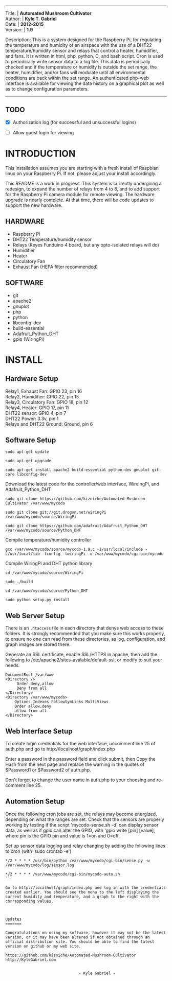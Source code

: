 ---------------------------------------------------------------------------
Title:   | **Automated Mushroom Cultivator**  
Author:  | **Kyle T. Gabriel**  
Date:    | **2012-2015**  
Version: | **1.9**

Description: This is a system designed for the Raspberry Pi, for regulating
the temperature and humidity of an airspace with the use of a DHT22
temperature/humidity sensor and relays that control a heater, humidifier,
and fans. It is written in html, php, python, C, and bash script. Cron is
used to periodically write sensor data to a log file. This data is
periodically checked and if the temperature or humidity is outside the set
range, the heater, humidifier, and/or fans will modulate until all
environmental conditions are back within the set range. An authenticated
php-web interface is available for viewing the data history on a graphical
plot as well as to change configuration parameters.

---------------------------------------------------------------------------

TODO
----

- [x] Authorization log (for successful and unsuccessful logins)  
- [ ] Allow guest login for viewing


INTRODUCTION
============

   This installation assumes you are starting with a fresh install of
Raspbian linux on your Raspberry Pi. If not, please adjust your install
accordingly.

   This README is a work in progress. This system is currently undergoing a
redesign, to expand the number of relays from 4 to 8, and to add support for
the Raspberry Pi camera module for remote viewing. The hardware upgrade is
nearly complete. At that time, there will be code updates to support the new
hardware.


HARDWARE
--------

* Raspberry Pi
* DHT22 Temperature/humidity sensor
* Relays (Keyes Funduino 4 board, but any opto-isolated relays will do)
* Humidifier
* Heater
* Circulatory Fan
* Exhaust Fan (HEPA filter recommended)


SOFTWARE
--------

* git
* apache2
* gnuplot
* php
* python
* libconfig-dev
* build-essential
* Adafruit_Python_DHT
* gpio (WiringPi)

INSTALL
=======


Hardware Setup
--------------

Relay1, Exhaust Fan: GPIO 23, pin 16  
Relay2, Humidifier: GPIO 22, pin 15  
Relay3, Circulatory Fan: GPIO 18, pin 12  
Relay4, Heater: GPIO 17, pin 11  
DHT22 sensor: GPIO 4, pin 7  
DHT22 Power: 3.3v, pin 1  
Relays and DHT22 Ground: Ground, pin 6  


Software Setup
--------------
```
sudo apt-get update
```

```
sudo apt-get upgrade
```

```
sudo apt-get install apache2 build-essential python-dev gnuplot git-core libconfig-dev
```

Download the latest code for the controller/web interface, WireingPi, and Adafruit_Python_DHT

```
sudo git clone https://github.com/kizniche/Automated-Mushroom-Cultivator /var/www/mycodo
```

```
sudo git clone git://git.drogon.net/wiringPi /var/www/mycodo/source/WiringPi
```

```
sudo git clone https://github.com/adafruit/Adafruit_Python_DHT /var/www/mycodo/source/Python_DHT
```

Compile temperature/humidity controller

```
gcc /var/www/mycodo/source/mycodo-1.9.c -I/usr/local/include -L/usr/local/lib -lconfig -lwiringPi -o /var/www/mycodo/cgi-bin/mycodo
```

Compile WiringPi and DHT python library

```
cd /var/www/mycodo/source/WiringPi
```

```
sudo ./build
```

```
cd /var/www/mycodo/source/Python_DHT
```

```
sudo python setup.py install
```

Web Server Setup
----------------

There is an `.htaccess` file in each directory that denys web access to these folders. It is strongly recommended that you make sure this works properly, to ensure no one can read from these directories, as log, configuration, and graph images are stored there.

Generate an SSL certificate, enable SSL/HTTPS in apache, then add the following to /etc/apache2/sites-avalable/default-ssl, or modify to suit your needs.

	DocumentRoot /var/www
    <Directory />
         Order deny,allow
         Deny from all
    </Directory>
	<Directory /var/www/mycodo>
        Options Indexes FollowSymLinks MultiViews
        Order allow,deny
        allow from all
    </Directory>


Web Interface Setup
-------------------

To create login credentials for the web interface, uncomment line 25 of auth.php and go to http://localhost/graph/index.php

Enter a password in the password field and click submit, then Copy the Hash from the next page and replace the warning in the quotes of $Password1 or $Password2 of auth.php.

Don't forget to change the user name in auth.php to your choosing and re-comment line 25.


Automation Setup
----------------

Once the following cron jobs are set, the relays may become energized, depending on what the ranges are set. Check that the sensors are properly working by testing if the script 'mycodo-sense.sh -d' can display sensor data, as well as if gpio can alter the GPIO, with 'gpio write [pin] [value], where pin is the GPIO pin and value is 1=on and 0=off.

   Set up sensor data logging and relay changing by adding the following lines to cron (with 'sudo crontab -e')

```
*/2 * * * * /usr/bin/python /var/www/mycodo/cgi-bin/sense.py -w /var/www/mycodo/log/sensor.log
```

````
*/2 * * * * /var/www/mycodo/cgi-bin/mycodo-auto.sh
```

Go to http://localhost/graph/index.php and log in with the credentials created earlier. You should see the menu to the left displaying the current humidity and temperature, and a graph to the right with the corresponding values.



Updates
=======

Congratulations on using my software, however it may not be the latest version, or it may have been altered if not obtained through an official distribution site. You should be able to find the latest version on github or my web site.

https://github.com/kizniche/Automated-Mushroom-Cultivator  
http://KyleGabriel.com


								- Kyle Gabriel -
								
